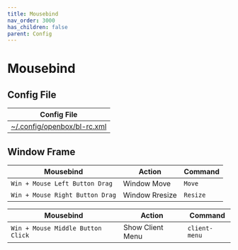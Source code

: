 ```yaml
---
title: Mousebind
nav_order: 3000
has_children: false
parent: Config
---
```



# Mousebind


## Config File

| Config File |
| ----------- |
| [~/.config/openbox/bl-rc.xml](https://github.com/samwhelp/bunsenlabs-adjustment/blob/main/prototype/main/bunsen-config/Main/asset/overlay/etc/skel/.config/openbox/bl-rc.xml#L540-L1005) |




## Window Frame

| Mousebind                          | Action               | Command             |
| -----------------------------------| -------------------- | ------------------- |
| `Win + Mouse Left Button Drag`     | Window Move          | `Move`              |
| `Win + Mouse Right Button Drag`    | Window Rresize       | `Resize`            |


| Mousebind                          | Action               | Command             |
| ---------------------------------- | -------------------- | ------------------- |
| `Win + Mouse Middle Button Click`  | Show Client Menu     | `client-menu`       |
